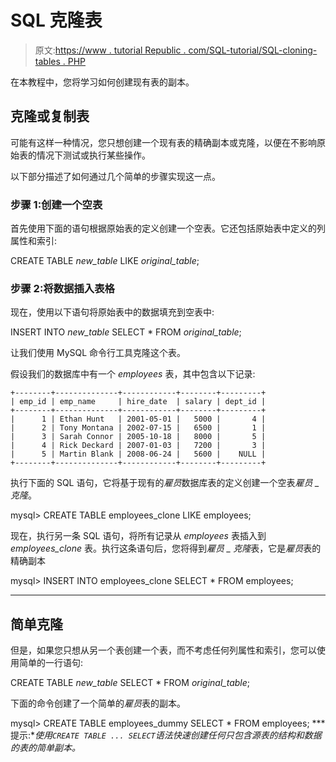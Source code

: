 # SQL 克隆表

> 原文:[https://www . tutorial Republic . com/SQL-tutorial/SQL-cloning-tables . PHP](https://www.tutorialrepublic.com/sql-tutorial/sql-cloning-tables.php)

在本教程中，您将学习如何创建现有表的副本。

## 克隆或复制表

可能有这样一种情况，您只想创建一个现有表的精确副本或克隆，以便在不影响原始表的情况下测试或执行某些操作。

以下部分描述了如何通过几个简单的步骤实现这一点。

### 步骤 1:创建一个空表

首先使用下面的语句根据原始表的定义创建一个空表。它还包括原始表中定义的列属性和索引:

CREATE TABLE *new_table* LIKE *original_table*;

### 步骤 2:将数据插入表格

现在，使用以下语句将原始表中的数据填充到空表中:

INSERT INTO *new_table* SELECT * FROM *original_table*;

让我们使用 MySQL 命令行工具克隆这个表。

假设我们的数据库中有一个 *employees* 表，其中包含以下记录:

```
+--------+--------------+------------+--------+---------+
| emp_id | emp_name     | hire_date  | salary | dept_id |
+--------+--------------+------------+--------+---------+
|      1 | Ethan Hunt   | 2001-05-01 |   5000 |       4 |
|      2 | Tony Montana | 2002-07-15 |   6500 |       1 |
|      3 | Sarah Connor | 2005-10-18 |   8000 |       5 |
|      4 | Rick Deckard | 2007-01-03 |   7200 |       3 |
|      5 | Martin Blank | 2008-06-24 |   5600 |    NULL |
+--------+--------------+------------+--------+---------+

```

执行下面的 SQL 语句，它将基于现有的*雇员*数据库表的定义创建一个空表*雇员 _ 克隆*。

mysql> CREATE TABLE employees_clone LIKE employees;

现在，执行另一条 SQL 语句，将所有记录从 *employees* 表插入到 *employees_clone* 表。执行这条语句后，您将得到*雇员 _ 克隆*表，它是*雇员*表的精确副本

mysql> INSERT INTO employees_clone SELECT * FROM employees;

* * *

## 简单克隆

但是，如果您只想从另一个表创建一个表，而不考虑任何列属性和索引，您可以使用简单的一行语句:

CREATE TABLE *new_table* SELECT * FROM *original_table*;

下面的命令创建了一个简单的*雇员*表的副本。

mysql> CREATE TABLE employees_dummy SELECT * FROM employees;
 ***提示:**使用`CREATE TABLE ... SELECT`语法快速创建任何只包含源表的结构和数据的表的简单副本。*